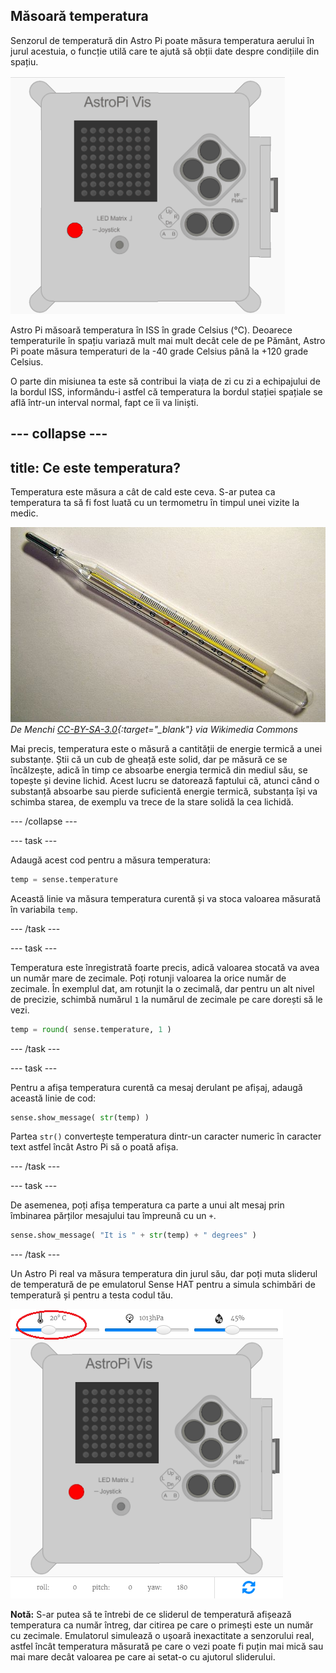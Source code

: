 ## Măsoară temperatura

Senzorul de temperatură din Astro Pi poate măsura temperatura aerului în jurul acestuia, o funcție utilă care te ajută să obții date despre condițiile din spațiu.

![Mesaj despre temperatură](images/degrees-message.gif)

Astro Pi măsoară temperatura în ISS în grade Celsius (&deg;C). Deoarece temperaturile în spațiu variază mult mai mult decât cele de pe Pământ, Astro Pi poate măsura temperaturi de la -40 grade Celsius până la +120 grade Celsius.

O parte din misiunea ta este să contribui la viața de zi cu zi a echipajului de la bordul ISS, informându-i astfel că temperatura la bordul stației spațiale se află într-un interval normal, fapt ce îi va liniști.

--- collapse ---
---
title: Ce este temperatura?
---

Temperatura este măsura a cât de cald este ceva. S-ar putea ca temperatura ta să fi fost luată cu un termometru în timpul unei vizite la medic.

![Termometru](images/thermometer.JPG) *De Menchi [CC-BY-SA-3.0](http://creativecommons.org/licenses/by-sa/3.0/){:target="_blank"} via Wikimedia Commons*

Mai precis, temperatura este o măsură a cantității de energie termică a unei substanțe. Știi că un cub de gheață este solid, dar pe măsură ce se încălzește, adică în timp ce absoarbe energia termică din mediul său, se topește și devine lichid. Acest lucru se datorează faptului că, atunci când o substanță absoarbe sau pierde suficientă energie termică, substanța își va schimba starea, de exemplu va trece de la stare solidă la cea lichidă.

--- /collapse ---

--- task ---

Adaugă acest cod pentru a măsura temperatura:

```python
temp = sense.temperature
```

Această linie va măsura temperatura curentă și va stoca valoarea măsurată în variabila `temp`.

--- /task ---

--- task ---

Temperatura este înregistrată foarte precis, adică valoarea stocată va avea un număr mare de zecimale. Poți rotunji valoarea la orice număr de zecimale. În exemplul dat, am rotunjit la o zecimală, dar pentru un alt nivel de precizie, schimbă numărul `1` la numărul de zecimale pe care dorești să le vezi.

```python
temp = round( sense.temperature, 1 )
```

--- /task ---

--- task ---

Pentru a afișa temperatura curentă ca mesaj derulant pe afișaj, adaugă această linie de cod:

```python
sense.show_message( str(temp) )
```

Partea `str()` convertește temperatura dintr-un caracter numeric în caracter text astfel încât Astro Pi să o poată afișa.

--- /task ---

--- task ---

De asemenea, poți afișa temperatura ca parte a unui alt mesaj prin îmbinarea părților mesajului tau împreună cu un `+`.

```python
sense.show_message( "It is " + str(temp) + " degrees" )
```

--- /task ---

Un Astro Pi real va măsura temperatura din jurul său, dar poți muta sliderul de temperatură de pe emulatorul Sense HAT pentru a simula schimbări de temperatură și pentru a testa codul tău.

![Slider pentru temperatură](images/temperature-slider.png)

**Notă:** S-ar putea să te întrebi de ce sliderul de temperatură afișează temperatura ca număr întreg, dar citirea pe care o primești este un număr cu zecimale. Emulatorul simulează o ușoară inexactitate a senzorului real, astfel încât temperatura măsurată pe care o vezi poate fi puțin mai mică sau mai mare decât valoarea pe care ai setat-o cu ajutorul sliderului.